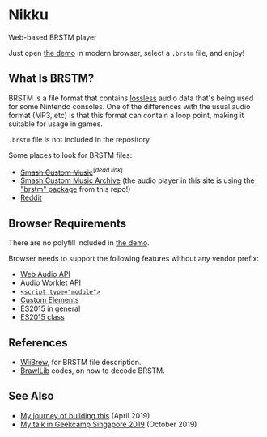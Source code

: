 # Nikku

Web-based BRSTM player

Just open [the demo](https://kenrick95.github.io/nikku/) in modern browser, select a `.brstm` file, and enjoy!

## What Is BRSTM?

BRSTM is a file format that contains [lossless](https://sound.stackexchange.com/a/40879) audio data that's being used for some Nintendo consoles. One of the differences with the usual audio format (MP3, etc) is that this format can contain a loop point, making it suitable for usage in games.

`.brstm` file is not included in the repository.

Some places to look for BRSTM files:

- ~~[Smash Custom Music](http://smashcustommusic.com/)~~<sup>[_dead link_]</sup>
- [Smash Custom Music Archive](https://smashcustommusic.net/) (the audio player in this site is using the ["brstm" package](https://github.com/kenrick95/nikku/tree/master/packages/brstm) from this repo!)
- [Reddit](https://www.reddit.com/r/BRSTM/)

## Browser Requirements

There are no polyfill included in [the demo](https://kenrick95.github.io/nikku/).

Browser needs to support the following features without any vendor prefix:

- [Web Audio API](https://caniuse.com/audio-api)
- [Audio Worklet API](https://caniuse.com/mdn-api_audioworklet)
- [`<script type="module">`](https://caniuse.com/es6-module)
- [Custom Elements](https://caniuse.com/custom-elementsv1)
- [ES2015 in general](https://caniuse.com/es6)
- [ES2015 class](https://caniuse.com/es6-class)

## References

- [WiiBrew](https://wiibrew.org/wiki/BRSTM_file), for BRSTM file description.
- [BrawlLib](https://github.com/libertyernie/brawltools) codes, on how to decode BRSTM.

## See Also

- [My journey of building this](https://blog.kenrick95.org/2019/04/nikku/) (April 2019)
- [My talk in Geekcamp Singapore 2019](https://github.com/kenrick95/nikku-talk) (October 2019)
